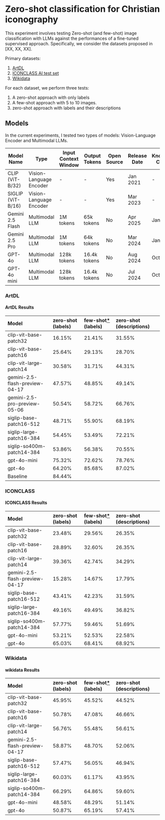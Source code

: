 # Zero-shot classification for Christian iconography

This experiment involves testing Zero-shot (and few-shot) image classification with LLMs against the performances of a fine-tuned supervised approach.
Specifically, we consider the datasets proposed in [XX, XX, XX].

Primary datasets:

1. [ArtDL](https://artdl.org/)
2. [ICONCLASS AI test set](https://iconclass.org/testset/)
3. [Wikidata]()

For each dataset, we perform three tests:

1. A zero-shot approach with only labels
2. A few-shot approach with 5 to 10 images.
3. zero-shot approach with labels and their descriptions

## Models

In the current experiments, I tested two types of models: Vision-Language Encoder and Multimodal LLMs.

| Model Name        | Type                     | Input Context Window     | Output Tokens     | Open Source | Release Date | Knowledge Cut-off |
|------------------|--------------------------|--------------------------|-------------------|--------------|---------------|--------------------|
| CLIP (ViT-B/32)   | Vision-Language Encoder   | -                      | -               | Yes        | Jan 2021      | -               |
| SIGLIP (ViT-B/16) | Vision-Language Encoder   | -                      | -               | Yes        | Mar 2023      | -               |
| Gemini 2.5 Flash  | Multimodal LLM            | 1M tokens                | 65k tokens    | No         | Apr 2025      | Jan 2025    |
| Gemini 2.5 Pro    | Multimodal LLM            | 1M tokens                | 64k tokens    | No         | Mar 2024      | Jan 2025   |
| GPT-4o            | Multimodal LLM            | 128k tokens              | 16.4k tokens     | No         | Aug 2024      | Oct 2023           |
| GPT-4o mini       | Multimodal LLM            | 128k tokens              | 16.4k tokens     | No         | Jul 2024      | Oct 2023           |

### ArtDL

#### ArtDL Results
| Model                          | zero-shot (labels)   | few-shot[*](dataset/ArtDL-data/few-shot/README.md) (labels)   | zero-shot (descriptions)   |
|:-------------------------------|:---------------------|:--------------------------------------------------------------|:---------------------------|
| clip-vit-base-patch32          | 16.15%               | 21.41%                                                        | 31.55%                     |
| clip-vit-base-patch16          | 25.64%               | 29.13%                                                        | 28.70%                     |
| clip-vit-large-patch14         | 30.58%               | 31.71%                                                        | 44.31%                     |
| gemini-2.5-flash-preview-04-17 | 47.57%               | 48.85%                                                        | 49.14%                     |
| gemini-2.5-pro-preview-05-06   | 50.54%               | 58.72%                                                        | 66.76%                     |
| siglip-base-patch16-512        | 48.71%               | 55.90%                                                        | 68.19%                     |
| siglip-large-patch16-384       | 54.45%               | 53.49%                                                        | 72.21%                     |
| siglip-so400m-patch14-384      | 53.86%               | 56.38%                                                        | 70.55%                     |
| gpt-4o-mini                    | 75.32%               | 72.62%                                                        | 78.76%                     |
| gpt-4o                         | 64.20%               | 85.68%                                                        | 87.02%                     |
| Baseline                       | 84.44%               |                                                               |                            |

### ICONCLASS

#### ICONCLASS Results
| Model                          | zero-shot (labels)   | few-shot[*](dataset/ICONCLASS-data/few-shot/README.md) (labels)   | zero-shot (descriptions)   |
|:-------------------------------|:---------------------|:------------------------------------------------------------------|:---------------------------|
| clip-vit-base-patch32          | 23.48%               | 29.56%                                                            | 26.35%                     |
| clip-vit-base-patch16          | 28.89%               | 32.60%                                                            | 26.35%                     |
| clip-vit-large-patch14         | 39.36%               | 42.74%                                                            | 34.29%                     |
| gemini-2.5-flash-preview-04-17 | 15.28%               | 14.67%                                                            | 17.79%                     |
| siglip-base-patch16-512        | 43.41%               | 42.23%                                                            | 31.59%                     |
| siglip-large-patch16-384       | 49.16%               | 49.49%                                                            | 36.82%                     |
| siglip-so400m-patch14-384      | 57.77%               | 59.46%                                                            | 51.69%                     |
| gpt-4o-mini                    | 53.21%               | 52.53%                                                            | 22.58%                     |
| gpt-4o                         | 65.03%               | 68.41%                                                            | 68.92%                     |

### Wikidata

#### wikidata Results
| Model                          | zero-shot (labels)   | few-shot[*](dataset/wikidata-data/few-shot/README.md) (labels)   | zero-shot (descriptions)   |
|:-------------------------------|:---------------------|:-----------------------------------------------------------------|:---------------------------|
| clip-vit-base-patch32          | 45.95%               | 45.52%                                                           | 44.52%                     |
| clip-vit-base-patch16          | 50.78%               | 47.08%                                                           | 46.66%                     |
| clip-vit-large-patch14         | 56.76%               | 55.48%                                                           | 56.61%                     |
| gemini-2.5-flash-preview-04-17 | 58.87%               | 48.70%                                                           | 52.06%                     |
| siglip-base-patch16-512        | 57.47%               | 56.05%                                                           | 46.94%                     |
| siglip-large-patch16-384       | 60.03%               | 61.17%                                                           | 43.95%                     |
| siglip-so400m-patch14-384      | 66.29%               | 64.86%                                                           | 59.60%                     |
| gpt-4o-mini                    | 48.58%               | 48.29%                                                           | 51.14%                     |
| gpt-4o                         | 50.87%               | 65.19%                                                           | 57.41%                     |
